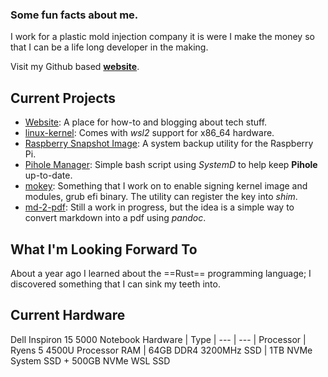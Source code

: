 ### Some fun facts about me.

I work for a plastic mold injection company it is were I make the money so that I can be a life long developer in the making.

Visit my Github based **[website](https://michaelschaecher.github.io/)**.

## Current Projects

- [Website](https://MichaelSchaecher.github.io): A place for how-to and blogging about tech stuff.
- [linux-kernel](https://github.com/MichaelSchaecher/linux-kernel): Comes with _wsl2_ support for x86_64 hardware.
- [Raspberry Snapshot Image](https://github.com/MichaelSchaecher/rsi): A system backup utility for the Raspberry Pi.
- [Pihole Manager](https://github.com/MichaelSchaecher/puma): Simple bash script using _SystemD_ to help keep **Pihole** up-to-date.
- [mokey](https://github.com/MichaelSchaecher/mokey): Something that I work on to enable signing kernel image and modules, grub efi binary. The utility can register the key into _shim_.
- [md-2-pdf](https://github.com/MichaelSchaecher/md-2-pdf): Still a work in progress, but the idea is a simple way to convert markdown into a pdf using _pandoc_.

## What I'm Looking Forward To

About a year ago I learned about the ==Rust== programming language; I discovered something that I can sink my teeth into.

## Current Hardware

Dell Inspiron 15 5000 Notebook
Hardware | Type
| --- | --- |
Processor | Ryens 5 4500U Processor
RAM | 64GB DDR4 3200MHz
SSD | 1TB NVMe System SSD + 500GB NVMe WSL SSD

<!--
**mschaecher78/mschaecher78** is a ✨ _special_ ✨ repository because its `README.md` (this file) appears on your GitHub profile.

Here are some ideas to get you started:

- 🔭 I’m currently working on ...
- 🌱 I’m currently learning ...
- 👯 I’m looking to collaborate on ...
- 🤔 I’m looking for help with ...
- 💬 Ask me about ...
- 📫 How to reach me: ...
- 😄 Pronouns: ...
- ⚡ Fun fact: ...
-->

